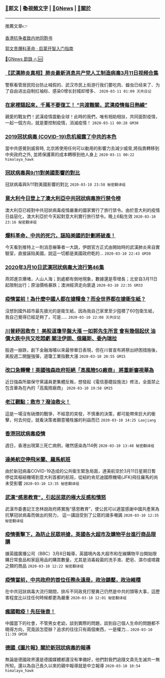 ###  [:eagle:郭文](https://github.com/ourhimalayas/txt) | [:books:視頻文字](https://github.com/ourhimalayas/txt/blob/master/content/README.md) | [:newspaper:GNews](https://github.com/ourhimalayas/txt/blob/master/content/gnews/README.md) | [:pray:關於](https://github.com/ourhimalayas/home/tree/master/about)
---

推薦文章:point_right:

[香港抗争者致内地同胞书](https://github.com/ourhimalayas/news/blob/master/2019/08/a_letter_from_the_hong_kong_people.md)

[郭文贵爆料革命 · 启蒙开智入门指南](https://github.com/ourhimalayas/txt/issues/1)

[:newspaper:GNews 節錄 :fire: :new:](https://github.com/ourhimalayas/txt/blob/master/content/gnews/README.md) 



### [【武漢肺炎真相】肺炎最新消息共产党人工制造病毒3月11日视频合集](/content/gnews/1/README.md)

警察看管居民阳台防止喊假的、武汉市民上街游行我们要吃肉、蝗虫已经来了、为了自由进出自制红袖标、感染0增长封城却增多、  `2020-03-11 01:09 灭共日记`

### [在家裡貓起來，千萬不要復工！ “共渡難關，武漢疫情每日熱線”](/content/gnews/2/README.md)

親愛的戰友們！武漢疫情震動全球！此時的我們，唯有相助相扶，共同面對疫情，一起一個方向，就是要控制疫情，消滅疫情！  `2020-03-11 00:28 GM30`

### [2019冠状病毒 (COVID-19)危机揭露了中共的本色](/content/gnews/3/README.md)

當中共感覺到威脅時, 北京將使用任何可以動用的影響力去減少威脅,將指責轉移到中央政府之外, 並將保護黨的成本轉移到他人身上  `2020-03-11 00:22 himalaya_hawk`

### [冠狀病毒與9/11對美國影響的對比](/content/gnews/4/README.md)

冠狀病毒與9/11對美國影響的對比  `2020-03-10 23:58 秘密翻译组`

### [意大利今日登上了澳大利亞中共冠狀病毒旅行禁令榜](/content/gnews/5/README.md)

澳大利亞已經對中共冠狀病毒疫情嚴重的國家實行了旅行禁令。由於意大利的疫情日益惡化，澳大利亞於今天起對意大利實行旅行禁令。晚上6點生效  `2020-03-10 23:16 秘密翻译组`

### [爆料革命，中共的死穴，誣陷美國的計劃將破產！](/content/gnews/6/README.md)

今天看到推特上一則消息嚇筆者一大跳，伊朗官方正式由開始時的武漢肺炎來自實驗室，直接誣陷美國，說這一切都是美國政府乾的...  `2020-03-10 22:43 GM30`

### [2020年3月10日武漢冠狀病毒大流行第46集](/content/gnews/7/README.md)

燕郊進京爆堵，人山人海；到處都有倒地現象，數據還是零增長；北安自3月11日起限制出行；原油價格暴跌；澳洲經濟走向衰退  `2020-03-10 22:35 GM33`

### [疫情當前！為什麼中國人都在搶糧食？而全世界都在搶衛生紙？](/content/gnews/8/README.md)

沒想到國外超市最先搶光的是衛生紙，因為我自己家里至少囤積了60包衛生紙，我自己覺得已經足夠了，可是.....  `2020-03-10 22:08 灭共日记`

### [川普紓困救市！ 美股道瓊早盤大漲 一如郭先生所言 會有幾個起伏 油價大跌中共又吃悶虧 關注伊朗、俄羅斯、委內瑞拉](/content/gnews/9/README.md)

股週一崩跌，創下金融海嘯以來最慘單日表現，但在川普宣布將祭出紓困措施後，美股週二開盤強彈，道瓊工業指數大漲  `2020-03-10 20:55 GM15`

### [改口急轉彎！英國強森政府拒絕「高風險5G廠商」 將重新審視華為](/content/gnews/10/README.md)

近日強森所屬保守黨議員更集體反叛，想發起《電信基礎設施法》修法，全面禁止包含華為在內的「高風險廠商」  `2020-03-10 19:58 GM15`

### [老江觀點：救市？潑油救火！](/content/gnews/11/README.md)

這是一場沒有硝煙的戰爭，不經意的突發，不慎重的決策，都可能帶來巨大的衝擊，何去何從，就看決策者願意犧牲誰的利益而已  `2020-03-10 14:25 Laojiang`

### [香港冠狀病毒疫情](/content/gnews/12/README.md)

週日，香港出現第三死亡病例，確然感染為114例  `2020-03-10 13:48 秘密翻译组`

### [達美航空停飛米蘭、羅馬航班](/content/gnews/13/README.md)

由於新冠病毒COVID-19造成的公共衛生緊急局面，達美航空於3月11日星期日暫停從其樞紐機場到意大利首都的航班，從紐約肯尼迪國際機場(JFK)飛往羅馬的尚未受影響  `2020-03-10 13:35 秘密翻译组`

### [武漢“感恩教育”，引起民眾的極大反感和憤怒](/content/gnews/14/README.md)

武漢市委書記王忠林說政府將實施“感恩教育”，使公民可以適當感謝中國共產黨為抗擊冠狀病毒而做出的努力， 這一講話受到了公眾的諸多嘲諷  `2020-03-10 12:35 秘密翻译组`

### [疫情衝擊下，為防止民眾哄搶，英國各大超市及購物平台進行商品限購](/content/gnews/15/README.md)

據英國廣播公司（BBC）3月8日報導，英國境內各大超市和在線購物平台開始限購日常食品和家庭用品的購買數量，尤其是消毒殺菌的洗手液、肥皂、濕巾或噴霧之類的商品  `2020-03-10 12:22 秘密翻译组`

### [疫情當前，中共政府的首位任務永遠是，政治鎮壓，政治維穩](/content/gnews/16/README.md)

在中共冠狀病毒大流行期間，排斥不同政見打壓異己仍然是中共的頭等大事，這歷害程度比以往任何時候都更為嚴重  `2020-03-10 12:01 秘密翻译组`

### [瘋國戰疫！先狂後衰！](/content/gnews/17/README.md)

中國當下的社會，不管男女老幼，談到實際的問題，談到自己個人生命的問題都不曉得方向，究竟該怎麼辦？追求的往往只有兩個東西，一是權力...  `2020-03-10 11:39 GM30`

### [德國《圖片報》關於新冠狀病毒的報導](/content/gnews/18/README.md)

無論是德國政界還是德國媒體都還沒有準備好，他們對我們追隨文貴先生滅共一無所知，還以為自己長久以來的親中報導就是中立報導  `2020-03-10 10:54 himalaya_hawk`

